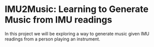 # IMU2Music: Learning to Generate Music from IMU readings

In this project we will be exploring a way to generate music given IMU readings from a person playing an instrument.


